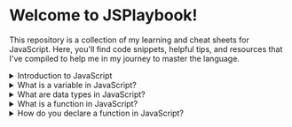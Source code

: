 # Welcome to JSPlaybook!

This repository is a collection of my learning and cheat sheets for JavaScript. Here, you'll find code snippets, helpful tips, and resources that I've compiled to help me in my journey to master the language.

<details>
  <summary>Introduction to JavaScript</summary>
  <p>JavaScript is a programming language that is used for creating interactive websites and web applications. It is used to add interactivity, dynamic content, and user interface effects to web pages.</p>
</details>
<details>
<summary>What is a variable in JavaScript?</summary>
<p>A variable is a container for storing a value. In JavaScript, you can declare a variable using the <code>var</code>, <code>let</code>, or <code>const</code> keywords. For example:</p>

<pre><code>var message = “Hello, world!”;
let count = 10;
const PI = 3.14;
</code></pre>
</details>
<details>
<summary>What are data types in JavaScript?</summary>
<p>JavaScript supports several data types, including:</p>
<ul>
<li><strong>Numbers</strong>: Used for storing numeric values, such as <code>1</code>, <code>2.5</code>, or <code>-10</code>.</li>
<li><strong>Strings</strong>: Used for storing text values, such as <code>“Hello, world!”</code> or <code>“123”</code>.</li>
<li><strong>Booleans</strong>: Used for storing true/false values, such as <code>true</code> or <code>false</code>.</li>
<li><strong>Undefined</strong>: Used for uninitialized variables.</li>
<li><strong>Null</strong>: Used to represent a null or empty value.</li>
<li><strong>Objects</strong>: Used for storing complex data structures.</li>
<li><strong>Arrays</strong>: Used for storing lists of values.</li>
</ul>
</details>
<details>
<summary>What is a function in JavaScript?</summary>
<p>A function is a block of code that performs a specific task. It takes input in the form of arguments and returns output in the form of a return value. Functions allow you to reuse code, organize code into smaller, more manageable chunks, and make your code more modular and easier to understand.</p>

<p>Here is an example of a function that takes two arguments and returns their sum:</p>

<pre><code>function addNumbers(num1, num2) {
let sum = num1 + num2;
return sum;
}
</code></pre>

<p>You can call this function by passing in two numbers:</p>

<pre><code>let result = addNumbers(5, 10);
console.log(result); // Output: 15
</code></pre>

<p>In this example, the <code>addNumbers()</code> function takes two arguments, <code>num1</code> and <code>num2</code>, adds them together, and returns the sum.</p>
</details>
<details>
<summary>How do you declare a function in JavaScript?</summary>
<p>You can declare a function in JavaScript using the <code>function</code> keyword, followed by the function name and any parameters. For example:</p>

<pre><code>function sayHello(name) {
console.log("Hello, " + name + “!”);
}
</code></pre>

<p>You can then call the function by passing in any required arguments, like this:</p>

<pre><code>sayHello(Zeeshan);
// Output: “Hello, Zeeshan!”
</code></pre>
</details>
